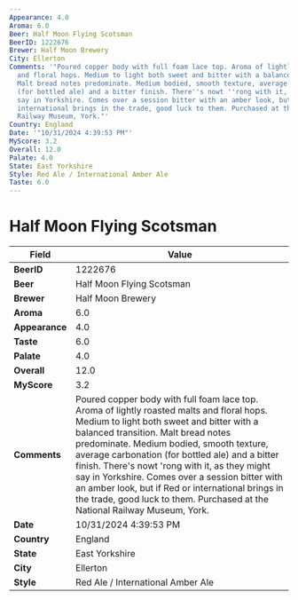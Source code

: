 ```yaml
---
Appearance: 4.0
Aroma: 6.0
Beer: Half Moon Flying Scotsman
BeerID: 1222676
Brewer: Half Moon Brewery
City: Ellerton
Comments: '"Poured copper body with full foam lace top. Aroma of lightly roasted malts
  and floral hops. Medium to light both sweet and bitter with a balanced transition.
  Malt bread notes predominate. Medium bodied, smooth texture, average carbonation
  (for bottled ale) and a bitter finish. There''s nowt ''rong with it, as they might
  say in Yorkshire. Comes over a session bitter with an amber look, but if Red or
  international brings in the trade, good luck to them. Purchased at the National
  Railway Museum, York."'
Country: England
Date: '"10/31/2024 4:39:53 PM"'
MyScore: 3.2
Overall: 12.0
Palate: 4.0
State: East Yorkshire
Style: Red Ale / International Amber Ale
Taste: 6.0
---
```


# Half Moon Flying Scotsman

| Field         | Value |
|---------------|-------|
| **BeerID** | 1222676 |
| **Beer** | Half Moon Flying Scotsman |
| **Brewer** | Half Moon Brewery |
| **Aroma** | 6.0 |
| **Appearance** | 4.0 |
| **Taste** | 6.0 |
| **Palate** | 4.0 |
| **Overall** | 12.0 |
| **MyScore** | 3.2 |
| **Comments** | Poured copper body with full foam lace top. Aroma of lightly roasted malts and floral hops. Medium to light both sweet and bitter with a balanced transition. Malt bread notes predominate. Medium bodied, smooth texture, average carbonation (for bottled ale) and a bitter finish. There's nowt 'rong with it, as they might say in Yorkshire. Comes over a session bitter with an amber look, but if Red or international brings in the trade, good luck to them. Purchased at the National Railway Museum, York. |
| **Date** | 10/31/2024 4:39:53 PM |
| **Country** | England |
| **State** | East Yorkshire |
| **City** | Ellerton |
| **Style** | Red Ale / International Amber Ale |
